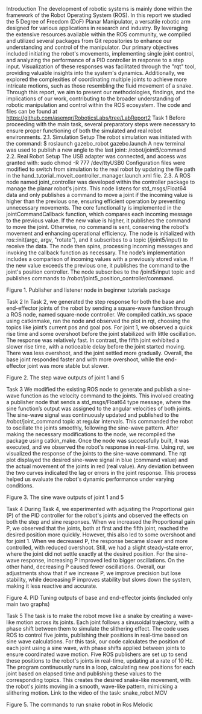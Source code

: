 Introduction
The development of robotic systems is mainly done within the framework of the Robot Operating System (ROS). In this report we studied the 5 Degree of Freedom (DoF) Planar Manipulator, a versatile robotic arm designed for various applications in research and industry. By leveraging the extensive resources available within the ROS community, we compiled and utilized several packages from Git repositories to enhance our understanding and control of the manipulator.
Our primary objectives included initiating the robot's movements, implementing single joint control, and analyzing the performance of a PID controller in response to a step input. Visualization of these responses was facilitated through the "rqt" tool, providing valuable insights into the system's dynamics. Additionally, we explored the complexities of coordinating multiple joints to achieve more intricate motions, such as those resembling the fluid movement of a snake.
Through this report, we aim to present our methodologies, findings, and the implications of our work, contributing to the broader understanding of robotic manipulation and control within the ROS ecosystem.
The code and files can be found at   https://github.com/asemqr/RoboticsLabs/tree/LabReport2
Task 1
Before proceeding with the main task, several preparatory steps were necessary to ensure proper functioning of both the simulated and real robot environments.
2.1. Simulation Setup The robot simulation was initiated with the command:
$ roslaunch gazebo_robot gazebo.launch
A new terminal was used to publish a new angle to the last joint: /robot/joint5/command
2.2. Real Robot Setup The USB adapter was connected, and access was granted with: sudo chmod -R 777 /dev/ttyUSB0
Configuration files were modified to switch from simulation to the real robot by updating the file path in the hand_tutorial_moveit_controller_manager.launch.xml file.
2.3. A ROS node named joint_controller was developed within the controller package to manage the planar robot's joints. This node listens for std_msgs/Float64 data and only publishes a command to move a joint if the incoming value is higher than the previous one, ensuring efficient operation by preventing unnecessary movements.
The core functionality is implemented in the jointCommandCallback function, which compares each incoming message to the previous value. If the new value is higher, it publishes the command to move the joint. Otherwise, no command is sent, conserving the robot's movement and enhancing operational efficiency.
The node is initialized with ros::init(argc, argv, "rotate"), and it subscribes to a topic (/joint5/input) to receive the data. The node then spins, processing incoming messages and invoking the callback function as necessary.  The node’s implementation includes a comparison of incoming values with a previously stored value. If the new value exceeds the previous one, it publishes the command to the joint's position controller. The node subscribes to the /joint5/input topic and publishes commands to /robot/joint5_position_controller/command. 






Figure 1. Publisher and listener node in beginner tutorials package

Task 2
In Task 2, we generated the step response for both the base and end-effector joints of the robot by sending a square-wave function through a ROS node, named square-node controller. We compiled catkin_ws space using catkinmake, ran the node and observed the plot in rqt, choosing the topics like joint’s current pos and goal pos. 
For joint 1, we observed a quick rise time and some overshoot before the joint stabilized with little oscillation. The response was relatively fast. In contrast, the fifth joint exhibited a slower rise time, with a noticeable delay before the joint started moving. There was less overshoot, and the joint settled more gradually. Overall, the base joint responded faster and with more overshoot, while the end-effector joint was more stable but slower.




Figure 2. The step wave outputs of joint 1 and 5

Task 3
We modified the existing ROS node to generate and publish a sine-wave function as the velocity command to the joints. This involved creating a publisher node that sends a std_msgs/Float64 type message, where the sine function’s output was assigned to the angular velocities of both joints.
The sine-wave signal was continuously updated and published to the /robot/joint_command topic at regular intervals. This commanded the robot to oscillate the joints smoothly, following the sine-wave pattern.
After making the necessary modifications to the node, we recompiled the package using catkin_make. Once the node was successfully built, it was executed, and we observed the robot's response in real-time.
Using rqt, we visualized the response of the joints to the sine-wave command. The rqt plot displayed the desired sine-wave signal in blue (command value) and the actual movement of the joints in red (real value). Any deviation between the two curves indicated the lag or errors in the joint response. This process helped us evaluate the robot's dynamic performance under varying conditions.



Figure 3. The sine wave outputs of joint 1 and 5

Task 4
During Task 4, we experimented with adjusting the Proportional gain (P) of the PID controller for the robot's joints and observed the effects on both the step and sine responses.
When we increased the Proportional gain P, we observed that the joints, both at first and the fifth joint, reached the desired position more quickly. However, this also led to some overshoot and for joint 1. When we decreased P, the response became slower and more controlled, with reduced overshoot. Still, we had a slight steady-state error, where the joint did not settle exactly at the desired position.
For the sine-wave response, increasing P improved led to bigger oscillations. On the other hand, decreasing P caused fewer oscillations. Overall, our adjustments show that if we increase P, we improve precision but lose stability, while decreasing P improves stability but slows down the system, making it less reactive and accurate. 




Figure 4. PID Tuning outputs of base and end-effector joints (included only main two graphs)

Task 5
The task is to make the robot move like a snake by creating a wave-like motion across its joints. Each joint follows a sinusoidal trajectory, with a phase shift between them to simulate the slithering effect. The code uses ROS to control five joints, publishing their positions in real-time based on sine wave calculations.
For this task, our code calculates the position of each joint using a sine wave, with phase shifts applied between joints to ensure coordinated wave motion. Five ROS publishers are set up to send these positions to the robot's joints in real-time, updating at a rate of 10 Hz. The program continuously runs in a loop, calculating new positions for each joint based on elapsed time and publishing these values to the corresponding topics. This creates the desired snake-like movement, with the robot's joints moving in a smooth, wave-like pattern, mimicking a slithering motion.
Link to the video of the task: snake_robot.MOV


Figure 5. The commands to run snake robot in Ros Melodic

